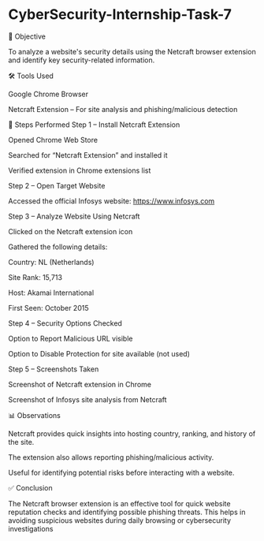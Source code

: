 # CyberSecurity-Internship-Task-7

📌 Objective

To analyze a website's security details using the Netcraft browser extension and identify key security-related information.

🛠 Tools Used

Google Chrome Browser

Netcraft Extension – For site analysis and phishing/malicious detection

📝 Steps Performed
Step 1 – Install Netcraft Extension

Opened Chrome Web Store

Searched for “Netcraft Extension” and installed it

Verified extension in Chrome extensions list

Step 2 – Open Target Website

Accessed the official Infosys website: https://www.infosys.com

Step 3 – Analyze Website Using Netcraft

Clicked on the Netcraft extension icon

Gathered the following details:

Country: NL (Netherlands)

Site Rank: 15,713

Host: Akamai International

First Seen: October 2015

Step 4 – Security Options Checked

Option to Report Malicious URL visible

Option to Disable Protection for site available (not used)

Step 5 – Screenshots Taken

Screenshot of Netcraft extension in Chrome

Screenshot of Infosys site analysis from Netcraft

📊 Observations

Netcraft provides quick insights into hosting country, ranking, and history of the site.

The extension also allows reporting phishing/malicious activity.

Useful for identifying potential risks before interacting with a website.

✅ Conclusion

The Netcraft browser extension is an effective tool for quick website reputation checks and identifying possible phishing threats. This helps in avoiding suspicious websites during daily browsing or cybersecurity investigations
